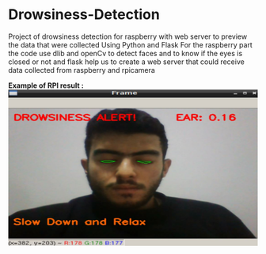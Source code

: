 # Drowsiness-Detection
Project of drowsiness detection for raspberry with web server to preview the data that were collected 
Using Python and Flask 
For the raspberry part the code use dlib and openCv to detect faces and to know if the eyes is closed or not and flask help us to create a web server that could receive data collected from raspberry and rpicamera

**Example of RPI result :** 
![Drowsiness Detection](RpiApplication.JPG)
